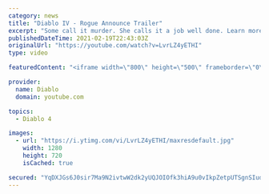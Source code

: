 ```yaml
---
category: news
title: "Diablo IV - Rogue Announce Trailer"
excerpt: "Some call it murder. She calls it a job well done. Learn more at Diablo4.com The Rogue is the newest addition to the Diablo IV campfire, combining range and ..."
publishedDateTime: 2021-02-19T22:43:03Z
originalUrl: "https://youtube.com/watch?v=LvrLZ4yETHI"
type: video

featuredContent: "<iframe width=\"800\" height=\"500\" frameborder=\"0\" src=\"https://www.youtube.com/embed/LvrLZ4yETHI\" allow=\"accelerometer; autoplay; encrypted-media; gyroscope; picture-in-picture\" allowfullscreen></iframe>"

provider:
  name: Diablo
  domain: youtube.com

topics:
  - Diablo 4

images:
  - url: "https://i.ytimg.com/vi/LvrLZ4yETHI/maxresdefault.jpg"
    width: 1280
    height: 720
    isCached: true

secured: "YqDXJGs6J0sir7Ma9N2ivtwW2dk2yUQJOIOfk3hiA9u0vIkpZetpUTSgnSIudPLYTIu1L3W3vy2C1rNEF7T+4uySixU1hLfzV4orJHbZcFkyRDWL6TTQbSQzAen6sHQn6MLdek90td3X4JI6iWM9yRenzaaoQvLJdKyGGt+YxrvoUWICfJp6cFSyr1jNwfFgPzZXLlErXAhx4d9VXQ+bzQq13qjJtutMKsITHIFX6+WjnaTS1trGjLmgOL7GthYacQ+UfPc2w1F0fLz2WY9duXCszCz0jOSEPNRFQ8rnAtPz3zo8S0DdVASQbSLjzWAmhYtr5lBDjIhFKlQUj6mxYLdWDXdL1hoF6bIlrmCeJiGn/LLKJkZkQHxzeYGR+OnJv+HP6HTwBT0xnJmI7GMggCWb0/49OafalDKEC1YEs0cHuN3Vtv0I99AvZmtd9Drs;gSYlWP1/XFL8xLF2Bptcmg=="
---
```


